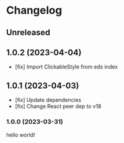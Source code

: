 # Changelog

## Unreleased

## 1.0.2 (2023-04-04)

- [fix] Import ClickableStyle from eds index

## 1.0.1 (2023-04-03)

- [fix] Update dependencies
- [fix] Change React peer dep to v18

### 1.0.0 (2023-03-31)

hello world!
